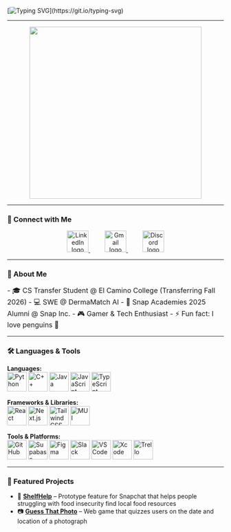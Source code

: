 <!-- Profile README -->

<!-- Animated Typing Header -->
[![Typing SVG](https://readme-typing-svg.demolab.com?font=Fira+Code&size=26&pause=1000&color=00C7FF&center=true&vCenter=true&width=700&lines=Hey+there%2C+I'm+Ricardo+%F0%9F%91%8B;Software+Engineer+%7C+CS+Student;Always+learning+new+tech!)](https://git.io/typing-svg)

---

<div align="center">
  <img height="400" src="https://media.giphy.com/media/eEj9zBa02JsVOPpDvW/giphy.gif" />
</div>

---

### 💬 Connect with Me
<div align="center">
  <a href="https://www.linkedin.com/in/ricardo-escalante-687a2b31a" target="_blank">
    <img src="https://cdn.jsdelivr.net/gh/devicons/devicon/icons/linkedin/linkedin-original.svg" height="50" alt="LinkedIn logo" />
  </a>
  <img width="30" /> <!-- spacer -->
  <a href="mailto:escalante.ricardo06@gmail.com" target="_blank">
    <img src="https://cdn.jsdelivr.net/gh/devicons/devicon/icons/google/google-original.svg" height="50" alt="Gmail logo" />
  </a>
  <img width="30" /> <!-- spacer -->
  <a href="https://discordapp.com/users/dr_penguino" target="_blank">
    <img src="https://cdn.simpleicons.org/discord/5865F2" height="50" alt="Discord logo" />
  </a>
</div>

---

### 🐧 About Me  
<p align="left" style="font-size:16px">
- 🎓 CS Transfer Student @ El Camino College (Transferring Fall 2026)  
- 💻 SWE @ DermaMatch AI  
- 👻 Snap Academies 2025 Alumni @ Snap Inc.  
- 🎮 Gamer & Tech Enthusiast  
- ⚡ Fun fact: I love penguins 🐧  
</p>

---

### 🛠️ Languages & Tools  

**Languages:**  
<img src="https://cdn.jsdelivr.net/gh/devicons/devicon/icons/python/python-original.svg" height="45" alt="Python" /> 
<img src="https://cdn.jsdelivr.net/gh/devicons/devicon/icons/cplusplus/cplusplus-original.svg" height="45" alt="C++" /> 
<img src="https://cdn.jsdelivr.net/gh/devicons/devicon/icons/java/java-original.svg" height="45" alt="Java" /> 
<img src="https://cdn.jsdelivr.net/gh/devicons/devicon/icons/javascript/javascript-original.svg" height="45" alt="JavaScript" /> 
<img src="https://cdn.jsdelivr.net/gh/devicons/devicon/icons/typescript/typescript-original.svg" height="45" alt="TypeScript" />  

**Frameworks & Libraries:**  
<img src="https://cdn.jsdelivr.net/gh/devicons/devicon/icons/react/react-original.svg" height="45" alt="React" /> 
<img src="https://cdn.jsdelivr.net/gh/devicons/devicon/icons/nextjs/nextjs-original.svg" height="45" alt="Next.js" /> 
<img src="https://cdn.jsdelivr.net/gh/devicons/devicon/icons/tailwindcss/tailwindcss-original-wordmark.svg" height="45" alt="TailwindCSS" /> 
<img src="https://cdn.simpleicons.org/mui/007FFF" height="45" alt="MUI" />  

**Tools & Platforms:**  
<img src="https://cdn.jsdelivr.net/gh/devicons/devicon/icons/github/github-original.svg" height="45" alt="GitHub" /> 
<img src="https://cdn.simpleicons.org/supabase/3ECF8E" height="45" alt="Supabase" /> 
<img src="https://cdn.jsdelivr.net/gh/devicons/devicon/icons/figma/figma-original.svg" height="45" alt="Figma" /> 
<img src="https://cdn.jsdelivr.net/gh/devicons/devicon/icons/slack/slack-original.svg" height="45" alt="Slack" /> 
<img src="https://cdn.jsdelivr.net/gh/devicons/devicon/icons/vscode/vscode-original.svg" height="45" alt="VS Code" /> 
<img src="https://cdn.jsdelivr.net/gh/devicons/devicon/icons/xcode/xcode-original.svg" height="45" alt="Xcode" /> 
<img src="https://cdn.jsdelivr.net/gh/devicons/devicon/icons/trello/trello-plain.svg" height="45" alt="Trello" />  

---

### 🚀 Featured Projects
- 🍲 **[ShelfHelp](https://gverango.github.io/snapchat-final-showcase/)** – Prototype feature for Snapchat that helps people struggling with food insecurity find local food resources  
- 📷 **[Guess That Photo](https://ricardo-escalante06.github.io/Guess-That-Photo/)** – Web game that quizzes users on the date and location of a photograph  
<!--
- 🤖 **[AI Therapist Research](#)** – Exploring the role of AI in mental health care  
-->

